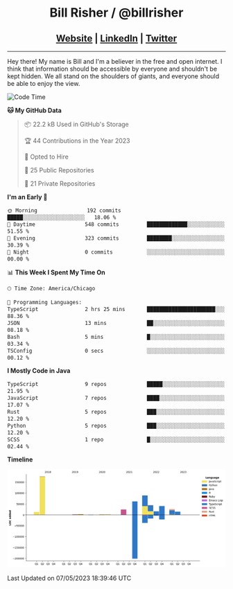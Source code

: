 
<h1 align="center">
    Bill Risher / @billrisher <br />
</h1>
<h2 align="center">
    <a href="https://billrisher.com">Website</a> | <a href="https://linkedin.com/in/william-risher">LinkedIn</a> | <a href="https://twitter.com/billrisher_">Twitter</a> 
 </h2>

---

Hey there! My name is Bill and I'm a believer in the free and open internet. 
I think that information should be accessible by everyone and shouldn't be kept hidden. 
We all stand on the shoulders of giants, and everyone should be able to enjoy the view.

<!--START_SECTION:waka-->
![Code Time](http://img.shields.io/badge/Code%20Time-167%20hrs%206%20mins-blue)

**🐱 My GitHub Data** 

> 📦 22.2 kB Used in GitHub's Storage 
 > 
> 🏆 44 Contributions in the Year 2023
 > 
> 💼 Opted to Hire
 > 
> 📜 25 Public Repositories 
 > 
> 🔑 21 Private Repositories 
 > 
**I'm an Early 🐤** 

```text
🌞 Morning                192 commits         █████░░░░░░░░░░░░░░░░░░░░   18.06 % 
🌆 Daytime                548 commits         █████████████░░░░░░░░░░░░   51.55 % 
🌃 Evening                323 commits         ████████░░░░░░░░░░░░░░░░░   30.39 % 
🌙 Night                  0 commits           ░░░░░░░░░░░░░░░░░░░░░░░░░   00.00 % 
```


📊 **This Week I Spent My Time On** 

```text
🕑︎ Time Zone: America/Chicago

💬 Programming Languages: 
TypeScript               2 hrs 25 mins       ██████████████████████░░░   88.36 % 
JSON                     13 mins             ██░░░░░░░░░░░░░░░░░░░░░░░   08.18 % 
Bash                     5 mins              █░░░░░░░░░░░░░░░░░░░░░░░░   03.34 % 
TSConfig                 0 secs              ░░░░░░░░░░░░░░░░░░░░░░░░░   00.12 % 
```

**I Mostly Code in Java** 

```text
TypeScript               9 repos             █████░░░░░░░░░░░░░░░░░░░░   21.95 % 
JavaScript               7 repos             ████░░░░░░░░░░░░░░░░░░░░░   17.07 % 
Rust                     5 repos             ███░░░░░░░░░░░░░░░░░░░░░░   12.20 % 
Python                   5 repos             ███░░░░░░░░░░░░░░░░░░░░░░   12.20 % 
SCSS                     1 repo              █░░░░░░░░░░░░░░░░░░░░░░░░   02.44 % 
```



**Timeline**

![Lines of Code chart](https://raw.githubusercontent.com/billrisher/billrisher/main/assets/bar_graph.png)


 Last Updated on 07/05/2023 18:39:46 UTC
<!--END_SECTION:waka-->
